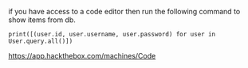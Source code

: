 
if you have access to a code editor then run the following command to show items from db.

```
print([(user.id, user.username, user.password) for user in User.query.all()])
```

https://app.hackthebox.com/machines/Code
